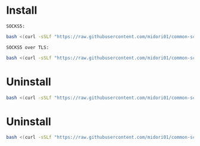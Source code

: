 # Install
`SOCKS5:`
```bash
bash <(curl -sSLf "https://raw.githubusercontent.com/midori01/common-scripts/main/socks5/install.sh")
```
`SOCKS5 over TLS:`
```bash
bash <(curl -sSLf "https://raw.githubusercontent.com/midori01/common-scripts/main/socks5/install.sh") tls
```

# Uninstall
```bash
bash <(curl -sSLf "https://raw.githubusercontent.com/midori01/common-scripts/main/socks5/install.sh") update
```

# Uninstall
```bash
bash <(curl -sSLf "https://raw.githubusercontent.com/midori01/common-scripts/main/socks5/install.sh") uninstall
```

